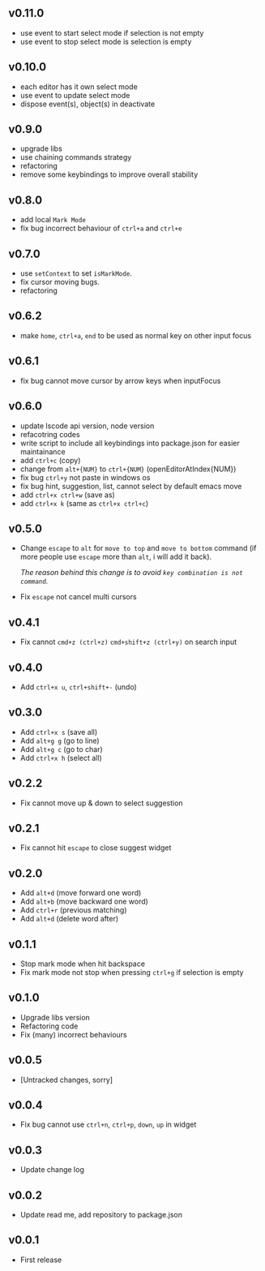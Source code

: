 ## v0.11.0

- use event to start select mode if selection is not empty
- use event to stop select mode is selection is empty

## v0.10.0

- each editor has it own select mode
- use event to update select mode
- dispose event(s), object(s) in deactivate

## v0.9.0

- upgrade libs
- use chaining commands strategy
- refactoring
- remove some keybindings to improve overall stability

## v0.8.0

- add local `Mark Mode`
- fix bug incorrect behaviour of `ctrl+a` and `ctrl+e`

## v0.7.0

- use `setContext` to set `isMarkMode`.
- fix cursor moving bugs.
- refactoring

## v0.6.2

- make `home`, `ctrl+a`, `end` to be used as normal key on other input focus

## v0.6.1

- fix bug cannot move cursor by arrow keys when inputFocus

## v0.6.0

- update lscode api version, node version
- refacotring codes
- write script to include all keybindings into package.json for easier maintainance
- add `ctrl+c` (copy)
- change from `alt+{NUM}` to `ctrl+{NUM}` (openEditorAtIndex{NUM})
- fix bug `ctrl+y` not paste in windows os
- fix bug hint, suggestion, list, cannot select by default emacs move
- add `ctrl+x ctrl+w` (save as)
- add `ctrl+x k` (same as `ctrl+x ctrl+c`)

## v0.5.0

- Change `escape` to `alt` for `move to top` and `move to bottom` command (if more people use `escape` more than `alt`, i will add it back).

  _The reason behind this change is to avoid `key combination is not command`._

- Fix `escape` not cancel multi cursors

## v0.4.1

- Fix cannot `cmd+z (ctrl+z)` `cmd+shift+z (ctrl+y)` on search input

## v0.4.0

- Add `ctrl+x u`, `ctrl+shift+-` (undo)

## v0.3.0

- Add `ctrl+x s` (save all)
- Add `alt+g g` (go to line)
- Add `alt+g c` (go to char)
- Add `ctrl+x h` (select all)

## v0.2.2

- Fix cannot move up & down to select suggestion

## v0.2.1

- Fix cannot hit `escape` to close suggest widget

## v0.2.0

- Add `alt+d` (move forward one word)
- Add `alt+b` (move backward one word)
- Add `ctrl+r` (previous matching)
- Add `alt+d` (delete word after)

## v0.1.1

- Stop mark mode when hit backspace
- Fix mark mode not stop when pressing `ctrl+g` if selection is empty

## v0.1.0

- Upgrade libs version
- Refactoring code
- Fix (many) incorrect behaviours

## v0.0.5

- [Untracked changes, sorry]

## v0.0.4

- Fix bug cannot use `ctrl+n`, `ctrl+p`, `down`, `up` in widget

## v0.0.3

- Update change log

## v0.0.2

- Update read me, add repository to package.json

## v0.0.1

- First release
